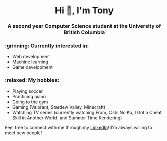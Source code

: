 <h1 align="center">Hi 👋, I'm Tony</h1>
<h3 align="center">A second year Computer Science student at the University of British Columbia</h3>

<h3> :grinning: Currently interested in: </h3> 

* Web development
* Machine learning
* Game development

<h3> :relaxed: My hobbies: </h3>

* Playing soccer
* Practicing piano
* Going to the gym
* Gaming (Valorant, Stardew Valley, Minecraft)
* Watching TV series (currently watching From, Oshi No Ko, I Got a Cheat Skill in Another World, and Summer Time Rendering)

Feel free to connect with me through my [LinkedIn](https://linkedin.com/in/tony-fu)! I'm always willing to meet new people!

